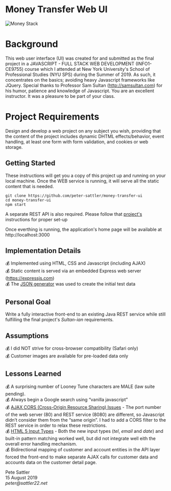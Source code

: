 # Money Transfer Web UI
![Money Stack](https://github.com/peter-sattler/money-transfer-api/blob/master/img/money-stack.gif)

# Background

This web user interface (UI) was created for and submitted as the final project in a JAVASCRIPT - FULL STACK WEB 
DEVELOPMENT (INFO1-CE9755) course which I attended at New York University's School of Professional Studies (NYU SPS) 
during the Summer of 2019. As such, it concentrates on the basics; avoiding heavy Javascript frameworks like JQuery. Special thanks to Professor Sam Sultan (http://samsultan.com) for his humor, patience and knowledge of Javascript. You are an excellent instructor. It was a pleasure to be part of your class.

# Project Requirements

Design and develop a web project on any subject you wish, providing that the content of the project includes dynamic DHTML effects/behavior, event handling, at least one form with form validation, and cookies or web storage. 

## Getting Started

These instructions will get you a copy of this project up and running on your local machine. Once the WEB service is running, it will serve all the static content that is needed.

```text
git clone https://github.com/peter-sattler/money-transfer-ui
cd money-transfer-ui
npm start
```

A separate REST API is also required.  Please follow that [project's](https://github.com/peter-sattler/money-transfer-api/blob/master/README.md) instructions for proper set-up

Once everthing is running, the application's home page will be available at http://localhost:3000 

## Implementation Details

:moneybag: Implemented using HTML, CSS and Javascript (including AJAX)   
:moneybag: Static content is served via an embedded Express web server (https://expressjs.com)    
:moneybag: The [JSON generator](https://next.json-generator.com) was used to create the initial test data   

## Personal Goal 

Write a fully interactive front-end to an existing Java REST service while still fulfilling the final project's _Sultan-ian_ requirements.

## Assumptions 

:moneybag: I did NOT strive for cross-browser compatibility (Safari only)    
:moneybag: Customer images are available for pre-loaded data only     
    
## Lessons Learned

:moneybag: A surprising number of Looney Tune characters are MALE (law suite pending).    
:moneybag: Always begin a Google search using “vanilla javascript”    
:moneybag: <ins>AJAX CORS (Cross-Origin Resource Sharing) Issues</ins> - The port number of the web server (80) and REST service (8080) are different, so Javascript didn’t consider them from the “same origin”. I had to add a CORS filter to the REST service in order to relax these restrictions.  
:moneybag: <ins>HTML 5 Input Types</ins> - Both the new input types (*tel*, *email* and *date*) and built-in pattern matching worked well, but did not integrate well eith the overall error handling mechanism.  
:moneybag: Bidirectional mapping of customer and account entities in the API layer forced the front-end to make separate AJAX calls for customer data and accounts data on the customer detail page.   

Pete Sattler  
15 August 2019  
_peter@sattler22.net_  
